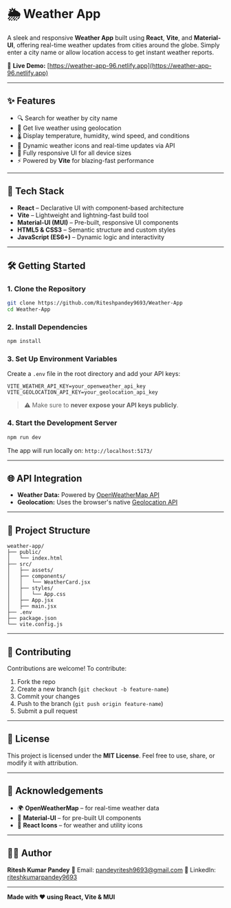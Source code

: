 # 🌦️ Weather App

A sleek and responsive **Weather App** built using **React**, **Vite**, and **Material-UI**, offering real-time weather updates from cities around the globe. Simply enter a city name or allow location access to get instant weather reports.

🔗 **Live Demo:** [https://weather-app-96.netlify.app](https://weather-app-96.netlify.app)

---

## ✨ Features

- 🔍 Search for weather by city name
- 📍 Get live weather using geolocation
- 🌡️ Display temperature, humidity, wind speed, and conditions
- 🧭 Dynamic weather icons and real-time updates via API
- 📱 Fully responsive UI for all device sizes
- ⚡ Powered by **Vite** for blazing-fast performance

---

## 🧰 Tech Stack

- **React** – Declarative UI with component-based architecture
- **Vite** – Lightweight and lightning-fast build tool
- **Material-UI (MUI)** – Pre-built, responsive UI components
- **HTML5 & CSS3** – Semantic structure and custom styles
- **JavaScript (ES6+)** – Dynamic logic and interactivity

---

## 🛠️ Getting Started

### 1. Clone the Repository

```bash
git clone https://github.com/Riteshpandey9693/Weather-App
cd Weather-App
````

### 2. Install Dependencies

```bash
npm install
```

### 3. Set Up Environment Variables

Create a `.env` file in the root directory and add your API keys:

```env
VITE_WEATHER_API_KEY=your_openweather_api_key
VITE_GEOLOCATION_API_KEY=your_geolocation_api_key
```

> ⚠️ Make sure to **never expose your API keys publicly**.

### 4. Start the Development Server

```bash
npm run dev
```

The app will run locally on: `http://localhost:5173/`

---

## 🌐 API Integration

* **Weather Data:** Powered by [OpenWeatherMap API](https://openweathermap.org/)
* **Geolocation:** Uses the browser's native [Geolocation API](https://developer.mozilla.org/en-US/docs/Web/API/Geolocation_API)

---

## 📁 Project Structure

```
weather-app/
├── public/
│   └── index.html
├── src/
│   ├── assets/
│   ├── components/
│   │   └── WeatherCard.jsx
│   ├── styles/
│   │   └── App.css
│   ├── App.jsx
│   ├── main.jsx
├── .env
├── package.json
└── vite.config.js
```

---

## 🤝 Contributing

Contributions are welcome!
To contribute:

1. Fork the repo
2. Create a new branch (`git checkout -b feature-name`)
3. Commit your changes
4. Push to the branch (`git push origin feature-name`)
5. Submit a pull request

---

## 📄 License

This project is licensed under the **MIT License**.
Feel free to use, share, or modify it with attribution.

---

## 🙏 Acknowledgements

* 🌍 **OpenWeatherMap** – for real-time weather data
* 💄 **Material-UI** – for pre-built UI components
* 🔧 **React Icons** – for weather and utility icons

---

## 👨‍💻 Author

**Ritesh Kumar Pandey**
📧 Email: [pandeyritesh9693@gmail.com](mailto:pandeyritesh9693@gmail.com)
🔗 LinkedIn: [riteshkumarpandey9693](https://www.linkedin.com/in/riteshkumarpandey9693/)

---

**Made with ❤️ using React, Vite & MUI**
